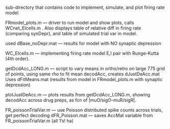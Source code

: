 sub-directory that contains code to implement, simulate, and plot firing rate model

FRmodel_plots.m — driver to run model and show plots, calls WCnet_EIcells.m . Also displays table of relative diff in firing rate (comparing synDepr), and table of simulated trial var in model. 

used dBase_noDepr.mat — results for model with NO synaptic depression

WC_EIcells.m — implementing firing rate model E,I pair with Runge-Kutta (4th order). 

getDcdAcc_LONG.m — script to vary means in ortho/retro on large 775 grid of points, using same rho to fit mean decodAcc, creates dJustDeAcc.mat
Uses dFitMeans.mat (results from model in FRmodel_plots.m with synaptic depression)

plotJustDeAcc.m —  plots results from getDcdAcc_LONG.m, showing decodAcc across drug preps, as fcn of |muO/sigO-muR/sigR|.  

FR_poissonTrialVar.m — use Poisson distributed spike counts across trials, get perfect decoding
dFR_Poisson.mat — saves AccMat variable from FR_poissonTrialVar.m (all 1’s! ha)
